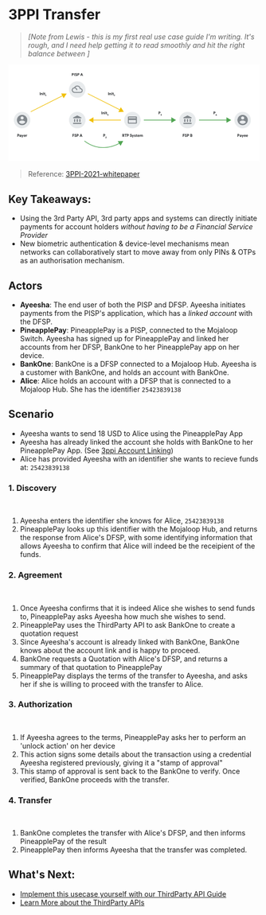 # 3PPI Transfer

>_[Note from Lewis - this is my first real use case guide I'm writing. It's rough, and I need help getting it to read smoothly and hit the right balance between ]_

![3ppi transfer overview](./assets/3ppi-transfer-header.png)
> Reference: [3PPI-2021-whitepaper](https://static.googleusercontent.com/media/nextbillionusers.google/en//tools/3PPI-2021-whitepaper.pdf)

## Key Takeaways:
- Using the 3rd Party API, 3rd party apps and systems can directly initiate payments for account holders _without having to be a Financial Service Provider_
- New biometric authentication & device-level mechanisms mean networks can collaboratively start to move away from only PINs & OTPs as an authorisation mechanism.

## Actors
- **Ayeesha**: The end user of both the PISP and DFSP. Ayeesha initiates payments from the PISP's application, which has a _linked account_ with the DFSP.
- **PineapplePay**: PineapplePay is a PISP, connected to the Mojaloop Switch. Ayeesha has signed up for PineapplePay and linked her accounts from her DFSP, BankOne to her PineapplePay app on her device.
- **BankOne**: BankOne is a DFSP connected to a Mojaloop Hub. Ayeesha is a customer with BankOne, and holds an account with BankOne.
- **Alice**: Alice holds an account with a DFSP that is connected to a Mojaloop Hub. She has the identifier `25423839138`
## Scenario

- Ayeesha wants to send 18 USD to Alice using the PineapplePay App
- Ayeesha has already linked the account she holds with BankOne to her PineapplePay App. (See [3ppi Account Linking](./3ppi-account-linking))
- Alice has provided Ayeesha with an identifier she wants to recieve funds at: `25423839138`

<!-- TODO: linear sequence diagram here... -->
### 1. Discovery
</br>

1. Ayeesha enters the identifier she knows for Alice, `25423839138`
2. PineapplePay looks up this identifier with the Mojaloop Hub, and returns the response from Alice's DFSP, with some identifying information that allows Ayeesha to confirm that Alice will indeed be the receipient of the funds.


### 2. Agreement
</br>

1. Once Ayeesha confirms that it is indeed Alice she wishes to send funds to, PineapplePay asks Ayeesha how much she wishes to send. 
2. PineapplePay uses the ThirdParty API to ask BankOne to create a quotation request
3. Since Ayeesha's account is already linked with BankOne, BankOne knows about the account link and is happy to proceed.
4. BankOne requests a Quotation with Alice's DFSP, and returns a summary of that quotation to PineapplePay
5. PineapplePay displays the terms of the transfer to Ayeesha, and asks her if she is willing to proceed with the transfer to Alice.


### 3. Authorization
</br>

1. If Ayeesha agrees to the terms, PineapplePay asks her to perform an 'unlock action' on her device
2. This action signs some details about the transaction using a credential Ayeesha registered previously, giving it a "stamp of approval"
3. This stamp of approval is sent back to the BankOne to verify. Once verified, BankOne proceeds with the transfer.

### 4. Transfer
</br>

1. BankOne completes the transfer with Alice's DFSP, and then informs PineapplePay of the result
2. PineapplePay then informs Ayeesha that the transfer was completed.

## What's Next:
- [Implement this usecase yourself with our ThirdParty API Guide](/guides/payments/3ppi-p2p)
- [Learn More about the ThirdParty APIs](/apis/sync-thirdparty)
